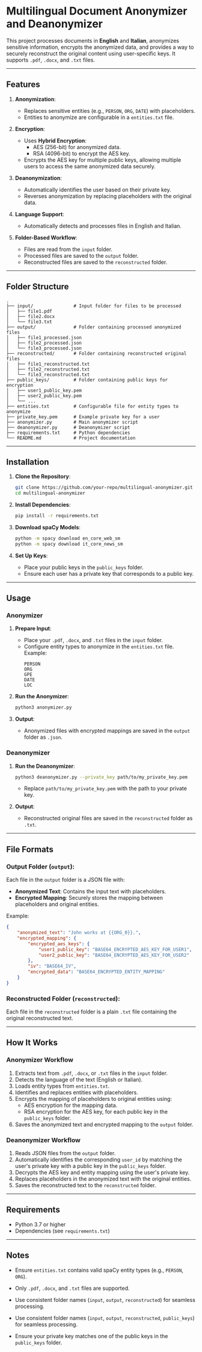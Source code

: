# Multilingual Document Anonymizer and Deanonymizer

This project processes documents in **English** and **Italian**, anonymizes sensitive information, encrypts the anonymized data, and provides a way to securely reconstruct the original content using user-specific keys. It supports `.pdf`, `.docx`, and `.txt` files.

---

## Features

1. **Anonymization**:
   - Replaces sensitive entities (e.g., `PERSON`, `ORG`, `DATE`) with placeholders.
   - Entities to anonymize are configurable in a `entities.txt` file.

2. **Encryption**:
   - Uses **Hybrid Encryption**:
     - AES (256-bit) for anonymized data.
     - RSA (4096-bit) to encrypt the AES key.
   - Encrypts the AES key for multiple public keys, allowing multiple users to access the same anonymized data securely.

3. **Deanonymization**:
   - Automatically identifies the user based on their private key.
   - Reverses anonymization by replacing placeholders with the original data.

4. **Language Support**:
   - Automatically detects and processes files in English and Italian.

5. **Folder-Based Workflow**:
   - Files are read from the `input` folder.
   - Processed files are saved to the `output` folder.
   - Reconstructed files are saved to the `reconstructed` folder.

---

## Folder Structure

```
.
├── input/               # Input folder for files to be processed
│   ├── file1.pdf
│   ├── file2.docx
│   └── file3.txt
├── output/              # Folder containing processed anonymized files
│   ├── file1_processed.json
│   ├── file2_processed.json
│   └── file3_processed.json
├── reconstructed/       # Folder containing reconstructed original files
│   ├── file1_reconstructed.txt
│   ├── file2_reconstructed.txt
│   └── file3_reconstructed.txt
├── public_keys/         # Folder containing public keys for encryption
│   ├── user1_public_key.pem
│   ├── user2_public_key.pem
│   └── ...
├── entities.txt         # Configurable file for entity types to anonymize
├── private_key.pem      # Example private key for a user
├── anonymizer.py        # Main anonymizer script
├── deanonymizer.py      # Deanonymizer script
├── requirements.txt     # Python dependencies
└── README.md            # Project documentation
```

---

## Installation

1. **Clone the Repository**:
   ```bash
   git clone https://github.com/your-repo/multilingual-anonymizer.git
   cd multilingual-anonymizer
   ```

2. **Install Dependencies**:
   ```bash
   pip install -r requirements.txt
   ```

3. **Download spaCy Models**:
   ```bash
   python -m spacy download en_core_web_sm
   python -m spacy download it_core_news_sm
   ```

4. **Set Up Keys**:
   - Place your public keys in the `public_keys` folder.
   - Ensure each user has a private key that corresponds to a public key.

---

## Usage

### Anonymizer

1. **Prepare Input**:
   - Place your `.pdf`, `.docx`, and `.txt` files in the `input` folder.
   - Configure entity types to anonymize in the `entities.txt` file. Example:
     ```
     PERSON
     ORG
     GPE
     DATE
     LOC
     ```

2. **Run the Anonymizer**:
   ```bash
   python3 anonymizer.py
   ```

3. **Output**:
   - Anonymized files with encrypted mappings are saved in the `output` folder as `.json`.

### Deanonymizer

1. **Run the Deanonymizer**:
   ```bash
   python3 deanonymizer.py --private_key path/to/my_private_key.pem
   ```

   - Replace `path/to/my_private_key.pem` with the path to your private key.

2. **Output**:
   - Reconstructed original files are saved in the `reconstructed` folder as `.txt`.

---

## File Formats

### Output Folder (`output`):
Each file in the `output` folder is a JSON file with:
- **Anonymized Text**: Contains the input text with placeholders.
- **Encrypted Mapping**: Securely stores the mapping between placeholders and original entities.

Example:
```json
{
    "anonymized_text": "John works at {{ORG_0}}.",
    "encrypted_mapping": {
        "encrypted_aes_keys": {
            "user1_public_key": "BASE64_ENCRYPTED_AES_KEY_FOR_USER1",
            "user2_public_key": "BASE64_ENCRYPTED_AES_KEY_FOR_USER2"
        },
        "iv": "BASE64_IV",
        "encrypted_data": "BASE64_ENCRYPTED_ENTITY_MAPPING"
    }
}
```

### Reconstructed Folder (`reconstructed`):
Each file in the `reconstructed` folder is a plain `.txt` file containing the original reconstructed text.

---

## How It Works

### Anonymizer Workflow
1. Extracts text from `.pdf`, `.docx`, or `.txt` files in the `input` folder.
2. Detects the language of the text (English or Italian).
3. Loads entity types from `entities.txt`.
4. Identifies and replaces entities with placeholders.
5. Encrypts the mapping of placeholders to original entities using:
   - AES encryption for the mapping data.
   - RSA encryption for the AES key, for each public key in the `public_keys` folder.
6. Saves the anonymized text and encrypted mapping to the `output` folder.

### Deanonymizer Workflow
1. Reads JSON files from the `output` folder.
2. Automatically identifies the corresponding `user_id` by matching the user's private key with a public key in the `public_keys` folder.
3. Decrypts the AES key and entity mapping using the user's private key.
4. Replaces placeholders in the anonymized text with the original entities.
5. Saves the reconstructed text to the `reconstructed` folder.

---

## Requirements

- Python 3.7 or higher
- Dependencies (see `requirements.txt`)

---

## Notes

- Ensure `entities.txt` contains valid spaCy entity types (e.g., `PERSON`, `ORG`).
- Only `.pdf`, `.docx`, and `.txt` files are supported.
- Use consistent folder names (`input`, `output`, `reconstructed`) for seamless processing.

- Use consistent folder names (`input`, `output`, `reconstructed`, `public_keys`) for seamless processing.
- Ensure your private key matches one of the public keys in the `public_keys` folder.
